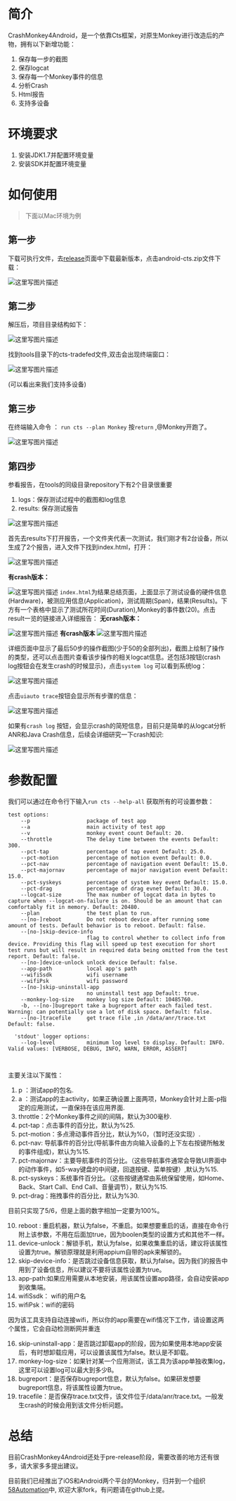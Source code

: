 # 简介

CrashMonkey4Android，是一个依靠Cts框架，对原生Monkey进行改造后的产物，拥有以下新增功能：

 1. 保存每一步的截图
 2. 保存logcat
 3. 保存每一个Monkey事件的信息
 4. 分析Crash
 5. Html报告
 6. 支持多设备


# 环境要求
 

 1. 安装JDK1.7并配置环境变量
 2. 安装SDK并配置环境变量



# 如何使用




  > 下面以Mac环境为例

## 第一步
 下载可执行文件，去[release]( https://github.com/DoctorQ/CrashMonkey4Android/releases)页面中下载最新版本，点击android-cts.zip文件下载：

![这里写图片描述](http://img.blog.csdn.net/20150604152838451)

## 第二步

解压后，项目目录结构如下：

![这里写图片描述](http://img.blog.csdn.net/20150604153335077)

找到tools目录下的cts-tradefed文件,双击会出现终端窗口：

![这里写图片描述](http://img.blog.csdn.net/20150604153616125)

(可以看出来我们支持多设备)

## 第三步

在终端输入命令 ： `run cts --plan Monkey` 按`return` ,@Monkey开跑了。

![这里写图片描述](http://img.blog.csdn.net/20150604154251327)

## 第四步

参看报告，在tools的同级目录repository下有2个目录很重要
1. logs：保存测试过程中的截图和log信息
2. results: 保存测试报告

![这里写图片描述](http://img.blog.csdn.net/20150604154414734)

首先去results下打开报告，一个文件夹代表一次测试，我们刚才有2台设备，所以生成了2个报告，进入文件下找到index.html，打开：

![这里写图片描述](http://img.blog.csdn.net/20150604154900065)

**有crash版本：**

![这里写图片描述](http://img.blog.csdn.net/20150604160419624)
`index.html`为结果总结页面，上面显示了测试设备的硬件信息(Hardware)，被测应用信息(Application)，测试周期(Span)，结果(Results)。下方有一个表格中显示了测试所花时间(Duration),Monkey的事件数(20)。点击result一览的链接进入详细报告：
**无crash版本：**

![这里写图片描述](http://img.blog.csdn.net/20150604155242764)
**有crash版本**
![这里写图片描述](http://img.blog.csdn.net/20150604160526900)

详细页面中显示了最后50步的操作截图(少于50的全部列出)，截图上绘制了操作的类型，还可以点击图片查看该步操作的相关logcat信息。还包括3按钮(crash log按钮会在发生crash的时候显示)，点击`system log` 可以看到系统log：

![这里写图片描述](http://img.blog.csdn.net/20150604155706646)

点击`uiauto trace`按钮会显示所有步骤的信息：

![这里写图片描述](http://img.blog.csdn.net/20150604155805271)

如果有`crash log` 按钮，会显示crash的简短信息，目前只是简单的从logcat分析ANR和Java Crash信息，后续会详细研究一下crash知识:

![这里写图片描述](http://img.blog.csdn.net/20150604160101279)


# 参数配置

我们可以通过在命令行下输入`run cts --help-all` 获取所有的可设置参数：

```
test options:
    --p                  package of test app
    --a                  main activity of test app
    --v                  monkey event count Default: 20.
    --throttle           The delay time between the events Default: 300.
    --pct-tap            percentage of tap event Default: 25.0.
    --pct-motion         percentage of motion event Default: 0.0.
    --pct-nav            percentage of navigation event Default: 15.0.
    --pct-majornav       percentage of major navigation event Default: 15.0.
    --pct-syskeys        percentage of system key event Default: 15.0.
    --pct-drag           percentage of drag evnet Default: 30.0.
    --logcat-size        The max number of logcat data in bytes to capture when --logcat-on-failure is on. Should be an amount that can comfortably fit in memory. Default: 20480.
    --plan               the test plan to run.
    --[no-]reboot        Do not reboot device after running some amount of tests. Default behavior is to reboot. Default: false.
    --[no-]skip-device-info
                         flag to control whether to collect info from device. Providing this flag will speed up test execution for short test runs but will result in required data being omitted from the test report. Default: false.
    --[no-]device-unlock unlock device Default: false.
    --app-path           local app's path
    --wifiSsdk           wifi username
    --wifiPsk            wifi password
    --[no-]skip-uninstall-app
                         no uninstall test app Default: true.
    --monkey-log-size    monkey log size Default: 10485760.
    -b, --[no-]bugreport take a bugreport after each failed test. Warning: can potentially use a lot of disk space. Default: false.
    --[no-]tracefile     get trace file ,in /data/anr/trace.txt Default: false.

  'stdout' logger options:
    --log-level          minimum log level to display. Default: INFO. Valid values: [VERBOSE, DEBUG, INFO, WARN, ERROR, ASSERT]

  
```
主要关注以下属性：


 1. p ：测试app的包名.
 2. a ：测试app的主activity，如果正确设置上面两项，Monkey会针对上面-p指定的应用测试，一直保持在该应用界面.
 3. throttle：2个Monkey事件之间的间隔，默认为300毫秒.
 4. pct-tap：点击事件的百分比，默认为%25.
 5. pct-motion：多点滑动事件百分比，默认为%0，（暂时还没实现）.
 6. pct-nav: 导航事件的百分比(导航事件由方向输入设备的上下左右按键所触发的事件组成)，默认为%15.
 7. pct-majornav：主要导航事件的百分比。（这些导航事件通常会导致UI界面中的动作事件，如5-way键盘的中间键，回退按键、菜单按键）,默认为%15.
 8. pct-syskeys：系统事件百分比。（这些按键通常由系统保留使用，如Home、Back、Start Call、End Call、音量调节），默认为%15.
 9. pct-drag：拖拽事件的百分比，默认为%30.

目前只实现了5/6，但是上面的数字相加一定要为100%。

10. reboot : 重启机器，默认为false，不重启。如果想要重启的话，直接在命令行附上该参数，不用在后面加true，因为boolen类型的设置方式和其他不一样。
11. device-unlock：解锁手机，默认为false，如果收集重启的话，建议将该属性设置为true。解锁原理就是利用appium自带的apk来解锁的。
12. skip-device-info：是否跳过设备信息获取，默认为false。因为我们的报告中用到了设备信息，所以建议不要将该属性设置为true。
13. app-path:如果应用需要从本地安装，用该属性设置app路径，会自动安装app到收集端。
14. wifiSsdk： wifi的用户名
15. wifiPsk：wifi的密码

因为该工具支持自动连接wifi，所以你的app需要在wifi情况下工作，请设置这两个属性，它会自动检测断网并重连

16. skip-uninstall-app：是否跳过卸载app的阶段，因为如果使用本地app安装后，有时想卸载应用，可以设置该属性为false。默认是不卸载。
17. monkey-log-size：如果针对某一个应用测试，该工具为该app单独收集log，这里可以设置log可以最大到多少B。
18. bugreport：是否保存bugreport信息，默认为false。如果研发想要bugreport信息，将该属性设置为true。
19. tracefile：是否保存trace.txt文件，该文件位于/data/anr/trace.txt。一般发生crash的时候会用到该文件分析问题。

# 总结

目前CrashMonkey4Android还处于pre-release阶段，需要改善的地方还有很多，请大家多多提出建议。

目前我们已经推出了iOS和Android两个平台的Monkey，归并到一个组织[58Automation](https://github.com/58Automation)中,
欢迎大家fork，有问题请在github上提。





 




